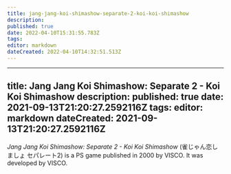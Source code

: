 ```yaml
---
title: jang-jang-koi-shimashow-separate-2-koi-koi-shimashow
description: 
published: true
date: 2022-04-10T15:31:55.783Z
tags: 
editor: markdown
dateCreated: 2022-04-10T14:32:51.513Z
---
```


---
title: Jang Jang Koi Shimashow: Separate 2 - Koi Koi Shimashow
description: 
published: true
date: 2021-09-13T21:20:27.2592116Z 
tags: 
editor: markdown
dateCreated: 2021-09-13T21:20:27.2592116Z
---
_Jang Jang Koi Shimashow: Separate 2 - Koi Koi Shimashow_ (<span lang='ja'>雀じゃん恋しましょ セパレート2</span>) is a PS game published in 2000 by VISCO.
It was developed by VISCO.
